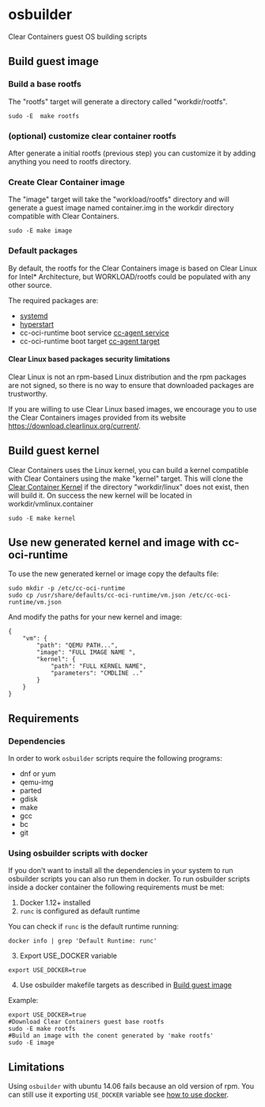 # osbuilder

Clear Containers guest OS building scripts

## Build guest image ##

### Build a base rootfs ###
The "rootfs" target will generate a directory
called "workdir/rootfs".

```
sudo -E  make rootfs
```

### (optional) customize clear container rootfs ###
After generate a initial rootfs (previous step) you can 
customize it by adding anything you need to rootfs 
directory.

### Create Clear Container image ###
The "image" target will take the "workload/rootfs" directory
and will generate a guest image named container.img in the workdir
directory compatible with Clear Containers.

```
sudo -E make image
```

### Default packages ###
By default, the rootfs for the Clear Containers image is based on
Clear Linux for Intel\* Architecture, but WORKLOAD/rootfs could be
populated with any other source.

The required packages are:

- [systemd]
- [hyperstart]
- cc-oci-runtime boot service [cc-agent service]
- cc-oci-runtime boot target [cc-agent target]

#### Clear Linux based packages security limitations  ####

Clear Linux is not an rpm-based Linux distribution and
the rpm packages are not signed, so there is no way
to ensure that downloaded packages are trustworthy.

If you are willing to use Clear Linux based images, we encourage you
to use the Clear Containers images provided from its website
https://download.clearlinux.org/current/.

## Build guest kernel ##

Clear Containers uses the Linux kernel, you can build a
kernel compatible with Clear Containers using the make
"kernel" target. This will clone the [Clear Container Kernel]
if the directory "workdir/linux" does not exist, then will build it.
On success the new kernel will be located in
workdir/vmlinux.container


```
sudo -E make kernel
```

## Use new generated kernel and image with cc-oci-runtime ##

To use the new generated kernel or image copy the defaults file:

```
sudo mkdir -p /etc/cc-oci-runtime
sudo cp /usr/share/defaults/cc-oci-runtime/vm.json /etc/cc-oci-runtime/vm.json
```

And modify the paths for your new kernel and image:

```
{
	"vm": {
		"path": "QEMU PATH...",
		"image": "FULL IMAGE NAME ",
		"kernel": {
			"path": "FULL KERNEL NAME",
			"parameters": "CMDLINE .."
		}
	}
}
```

## Requirements

### Dependencies
In order to work `osbuilder` scripts require the following programs:

- dnf or yum
- qemu-img
- parted
- gdisk
- make
- gcc
- bc
- git

### Using osbuilder scripts with docker

If you don't want to install all the dependencies in your system to run
osbuilder scripts you can also run them in docker. To run osbuilder scripts
inside a docker container the following requirements must be met:

1. Docker 1.12+ installed
2. `runc` is configured as default runtime

 You can check if `runc` is the default runtime running:

 ```
 docker info | grep 'Default Runtime: runc'
 ```

3. Export USE_DOCKER variable

```
export USE_DOCKER=true
```

4. Use osbuilder makefile targets as described in [Build guest image](#Build-guest-image)

Example:
```
export USE_DOCKER=true
#Download Clear Containers guest base rootfs
sudo -E make rootfs
#Build an image with the conent generated by 'make rootfs'
sudo -E image
```


## Limitations

Using `osbuilder` with ubuntu 14.06 fails because an old version of rpm. You can still use it
exporting `USE_DOCKER` variable see [how to use docker](#Using-osbuilder-scripts-with-docker).

[systemd]: <https://www.freedesktop.org/wiki/Software/systemd/>

[hyperstart]: <https://github.com/clearcontainers/hyperstart>

[cc-agent target]: <https://github.com/01org/cc-oci-runtime/blob/master/data/cc-agent.target>

[cc-agent service]: <https://github.com/01org/cc-oci-runtime/blob/master/data/cc-agent.service>

[Clear Container Kernel]: <https://github.com/clearcontainers/linux>
